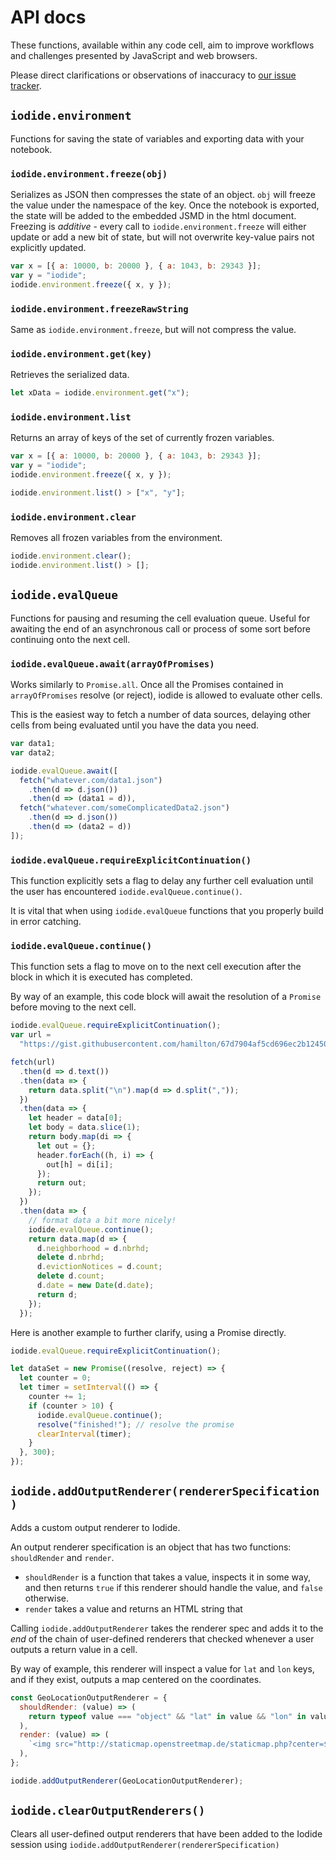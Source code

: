 # API docs

These functions, available within any code cell, aim to improve workflows and
challenges presented by JavaScript and web browsers.

Please direct clarifications or observations of inaccuracy to [our issue
tracker](https://github.com/iodide-project/docs/issues/new).

## `iodide.environment`

Functions for saving the state of variables and exporting data with your notebook.

### `iodide.environment.freeze(obj)`

Serializes as JSON then compresses the state of an object. `obj` will freeze the
value under the namespace of the key. Once the notebook is exported, the state
will be added to the embedded JSMD in the html document. Freezing is
_additive_ - every call to `iodide.environment.freeze` will either update or add
a new bit of state, but will not overwrite key-value pairs not explicitly
updated.

```javascript
var x = [{ a: 10000, b: 20000 }, { a: 1043, b: 29343 }];
var y = "iodide";
iodide.environment.freeze({ x, y });
```

### `iodide.environment.freezeRawString`

Same as `iodide.environment.freeze`, but will not compress the value.

### `iodide.environment.get(key)`

Retrieves the serialized data.

```javascript
let xData = iodide.environment.get("x");
```

### `iodide.environment.list`

Returns an array of keys of the set of currently frozen variables.

```javascript
var x = [{ a: 10000, b: 20000 }, { a: 1043, b: 29343 }];
var y = "iodide";
iodide.environment.freeze({ x, y });

iodide.environment.list() > ["x", "y"];
```

### `iodide.environment.clear`

Removes all frozen variables from the environment.

```javascript
iodide.environment.clear();
iodide.environment.list() > [];
```

## `iodide.evalQueue`

Functions for pausing and resuming the cell evaluation queue. Useful for
awaiting the end of an asynchronous call or process of some sort before
continuing onto the next cell.

### `iodide.evalQueue.await(arrayOfPromises)`

Works similarly to `Promise.all`. Once all the Promises contained in
`arrayOfPromises` resolve (or reject), iodide is allowed to evaluate other
cells.

This is the easiest way to fetch a number of data sources, delaying other cells
from being evaluated until you have the data you need.

```javascript
var data1;
var data2;

iodide.evalQueue.await([
  fetch("whatever.com/data1.json")
    .then(d => d.json())
    .then(d => (data1 = d)),
  fetch("whatever.com/someComplicatedData2.json")
    .then(d => d.json())
    .then(d => (data2 = d))
]);
```

### `iodide.evalQueue.requireExplicitContinuation()`

This function explicitly sets a flag to delay any further cell evaluation until
the user has encountered `iodide.evalQueue.continue()`.

It is vital that when using `iodide.evalQueue` functions that you properly build
in error catching.

### `iodide.evalQueue.continue()`

This function sets a flag to move on to the next cell execution after the block
in which it is executed has completed.

By way of an example, this code block will await the resolution of a `Promise`
before moving to the next cell.

```javascript
iodide.evalQueue.requireExplicitContinuation();
var url =
  "https://gist.githubusercontent.com/hamilton/67d7904af5cd696ec2b12450b69bd657/raw/15d83f7f281c3e5de2ca3359529ef041b47fcbf6/css";

fetch(url)
  .then(d => d.text())
  .then(data => {
    return data.split("\n").map(d => d.split(","));
  })
  .then(data => {
    let header = data[0];
    let body = data.slice(1);
    return body.map(di => {
      let out = {};
      header.forEach((h, i) => {
        out[h] = di[i];
      });
      return out;
    });
  })
  .then(data => {
    // format data a bit more nicely!
    iodide.evalQueue.continue();
    return data.map(d => {
      d.neighborhood = d.nbrhd;
      delete d.nbrhd;
      d.evictionNotices = d.count;
      delete d.count;
      d.date = new Date(d.date);
      return d;
    });
  });
```

Here is another example to further clarify, using a Promise directly.

```javascript
iodide.evalQueue.requireExplicitContinuation();

let dataSet = new Promise((resolve, reject) => {
  let counter = 0;
  let timer = setInterval(() => {
    counter += 1;
    if (counter > 10) {
      iodide.evalQueue.continue();
      resolve("finished!"); // resolve the promise
      clearInterval(timer);
    }
  }, 300);
});
```

## `iodide.addOutputRenderer(rendererSpecification)`

Adds a custom output renderer to Iodide.

An output renderer specification is an object that has two functions:
`shouldRender` and `render`.

- `shouldRender` is a function that takes a value,
  inspects it in some way, and then returns `true` if this renderer should handle
  the value, and `false` otherwise.
- `render` takes a value and returns an HTML string that

Calling `iodide.addOutputRenderer` takes the renderer spec and adds
it to the _end_ of the chain of user-defined renderers that checked whenever a user outputs a return value in a cell.

By way of example, this renderer will inspect a value for `lat` and `lon` keys,
and if they exist, outputs a map centered on the coordinates.

```javascript
const GeoLocationOutputRenderer = {
  shouldRender: (value) => (
    return typeof value === "object" && "lat" in value && "lon" in value;
  ),
  render: (value) => (
    `<img src="http://staticmap.openstreetmap.de/staticmap.php?center=${value.lat},${value.lon}&zoom=17&size=300x200&maptype=mapnik"/>`
  ),
};

iodide.addOutputRenderer(GeoLocationOutputRenderer);
```

## `iodide.clearOutputRenderers()`

Clears all user-defined output renderers that have been added to the Iodide session
using `iodide.addOutputRenderer(rendererSpecification)`
